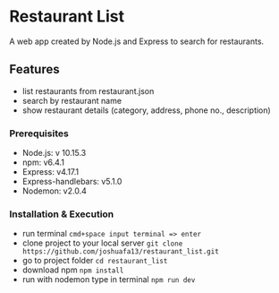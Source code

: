 # Restaurant List

A web app created by Node.js and Express to search for restaurants.

## Features

- list restaurants from restaurant.json
- search by restaurant name
- show restaurant details (category, address, phone no., description)

### Prerequisites

- Node.js: v 10.15.3
- npm: v6.4.1
- Express: v4.17.1
- Express-handlebars: v5.1.0
- Nodemon: v2.0.4

### Installation & Execution

- run terminal
  `cmd+space input terminal => enter`
- clone project to your local server
  `git clone https://github.com/joshuafa13/restaurant_list.git`
- go to project folder
  `cd restaurant_list`
- download npm
  `npm install`
- run with nodemon
  type in terminal `npm run dev`
